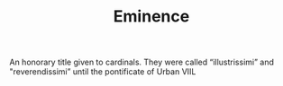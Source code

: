 ---
title: Eminence
letter: E
permalink: "/definitions/bld-eminence.html"
body: An honorary title given to cardinals. They were called “illustrissimi” and "reverendissimi”
  until the pontificate of Urban VIIL
published_at: '2018-07-07'
source: Black's Law Dictionary 2nd Ed (1910)
layout: post
---